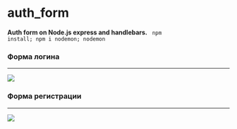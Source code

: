 # auth_form
<b>Auth form on Node.js express and handlebars.</b>
<code>
 npm install;
 npm i nodemon;
 nodemon
</code>
<b><h3>Форма логина</h3><hr></hr></b>
<img src="https://i.ibb.co/y4kxCnY/member-login.jpg"></img>
<b><h3>Форма регистрации</h3><hr></hr></b>
<img src="https://i.ibb.co/M18jZCF/register.jpg"></img>


